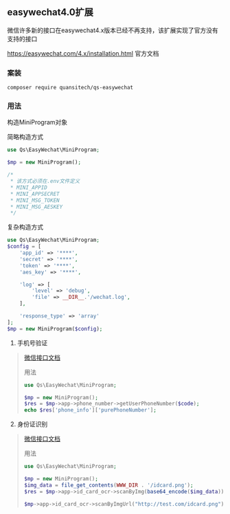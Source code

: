## easywechat4.0扩展
微信许多新的接口在easywechat4.x版本已经不再支持，该扩展实现了官方没有支持的接口

https://easywechat.com/4.x/installation.html 官方文档

### 案装
```text
composer require quansitech/qs-easywechat
```

### 用法

构造MiniProgram对象

简略构造方式
```php
use Qs\EasyWechat\MiniProgram;

$mp = new MiniProgram();

/*
 * 该方式必须在.env文件定义
 * MINI_APPID
 * MINI_APPSECRET
 * MINI_MSG_TOKEN
 * MINI_MSG_AESKEY
 */
```

复杂构造方式
```php
use Qs\EasyWechat\MiniProgram;
$config = [
    'app_id' => '****',
    'secret' => '****',
    'token' => '****',
    'aes_key' => '****',

    'log' => [
        'level' => 'debug',
        'file' => __DIR__.'/wechat.log',
    ],

    'response_type' => 'array'
];
$mp = new MiniProgram($config);
```

1. 手机号验证
> [微信接口文档](https://developers.weixin.qq.com/miniprogram/dev/OpenApiDoc/user-info/phone-number/getPhoneNumber.html)
> 
> 用法
>  ```php
> use Qs\EasyWechat\MiniProgram;
> 
> $mp = new MiniProgram();
> $res = $mp->app->phone_number->getUserPhoneNumber($code);
> echo $res['phone_info']['purePhoneNumber'];
>  ```

2. 身份证识别
> [微信接口文档](https://developers.weixin.qq.com/miniprogram/dev/OpenApiDoc/img-ocr/ocr/idCardOCR.html)
> 
> 用法
> ```php
> use Qs\EasyWechat\MiniProgram;
> 
> $mp = new MiniProgram();
> $img_data = file_get_contents(WWW_DIR . '/idcard.png');
> $res = $mp->app->id_card_ocr->scanByImg(base64_encode($img_data));
> 
> $mp->app->id_card_ocr->scanByImgUrl("http://test.com/idcard.png");
> ```
